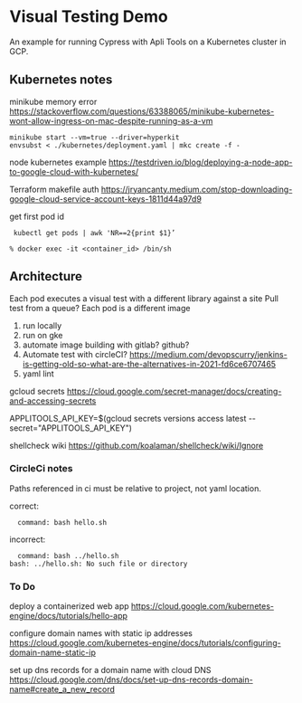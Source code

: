 # Visual Testing Demo
An example for running Cypress with Apli Tools on a Kubernetes cluster in GCP.

## Kubernetes notes
minikube memory error
https://stackoverflow.com/questions/63388065/minikube-kubernetes-wont-allow-ingress-on-mac-despite-running-as-a-vm 

```
minikube start --vm=true --driver=hyperkit
envsubst < ./kubernetes/deployment.yaml | mkc create -f -
```

node kubernetes example
https://testdriven.io/blog/deploying-a-node-app-to-google-cloud-with-kubernetes/ 


Terraform makefile auth 
https://jryancanty.medium.com/stop-downloading-google-cloud-service-account-keys-1811d44a97d9 


get first pod id
```
 kubectl get pods | awk 'NR==2{print $1}’
```

```
% docker exec -it <container_id> /bin/sh
```  

## Architecture
Each pod executes a visual test with a different library against a site
Pull test from a queue?
Each pod is a different image

1. run locally
2. run on gke
3. automate image building with gitlab? github?
4. Automate test with circleCI? https://medium.com/devopscurry/jenkins-is-getting-old-so-what-are-the-alternatives-in-2021-fd6ce6707465  
5. yaml lint

gcloud secrets
https://cloud.google.com/secret-manager/docs/creating-and-accessing-secrets

APPLITOOLS_API_KEY=$(gcloud secrets versions access latest --secret="APPLITOOLS_API_KEY")

shellcheck wiki
https://github.com/koalaman/shellcheck/wiki/Ignore


### CircleCi notes

Paths referenced in ci must be relative to project, not yaml location.

correct: 
```
  command: bash hello.sh
```
incorrect:
```
  command: bash ../hello.sh
bash: ../hello.sh: No such file or directory
```


### To Do

deploy a containerized web app
https://cloud.google.com/kubernetes-engine/docs/tutorials/hello-app

configure domain names with static ip addresses
https://cloud.google.com/kubernetes-engine/docs/tutorials/configuring-domain-name-static-ip

set up dns records for a domain name with cloud DNS
https://cloud.google.com/dns/docs/set-up-dns-records-domain-name#create_a_new_record
